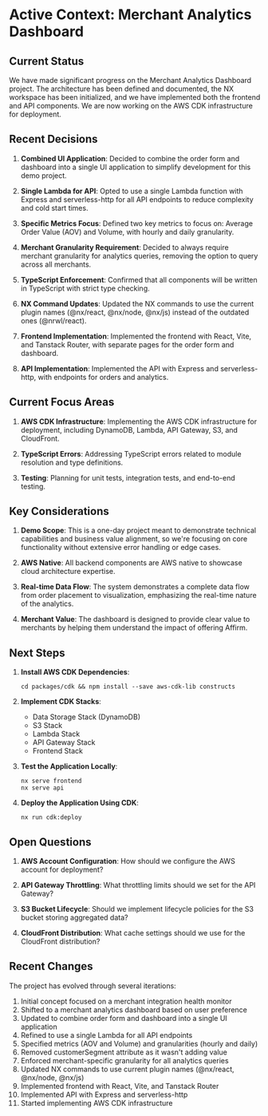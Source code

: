 # Active Context: Merchant Analytics Dashboard

## Current Status

We have made significant progress on the Merchant Analytics Dashboard project. The architecture has been defined and documented, the NX workspace has been initialized, and we have implemented both the frontend and API components. We are now working on the AWS CDK infrastructure for deployment.

## Recent Decisions

1. **Combined UI Application**: Decided to combine the order form and dashboard into a single UI application to simplify development for this demo project.

2. **Single Lambda for API**: Opted to use a single Lambda function with Express and serverless-http for all API endpoints to reduce complexity and cold start times.

3. **Specific Metrics Focus**: Defined two key metrics to focus on: Average Order Value (AOV) and Volume, with hourly and daily granularity.

4. **Merchant Granularity Requirement**: Decided to always require merchant granularity for analytics queries, removing the option to query across all merchants.

5. **TypeScript Enforcement**: Confirmed that all components will be written in TypeScript with strict type checking.

6. **NX Command Updates**: Updated the NX commands to use the current plugin names (@nx/react, @nx/node, @nx/js) instead of the outdated ones (@nrwl/react).

7. **Frontend Implementation**: Implemented the frontend with React, Vite, and Tanstack Router, with separate pages for the order form and dashboard.

8. **API Implementation**: Implemented the API with Express and serverless-http, with endpoints for orders and analytics.

## Current Focus Areas

1. **AWS CDK Infrastructure**: Implementing the AWS CDK infrastructure for deployment, including DynamoDB, Lambda, API Gateway, S3, and CloudFront.

2. **TypeScript Errors**: Addressing TypeScript errors related to module resolution and type definitions.

3. **Testing**: Planning for unit tests, integration tests, and end-to-end testing.

## Key Considerations

1. **Demo Scope**: This is a one-day project meant to demonstrate technical capabilities and business value alignment, so we're focusing on core functionality without extensive error handling or edge cases.

2. **AWS Native**: All backend components are AWS native to showcase cloud architecture expertise.

3. **Real-time Data Flow**: The system demonstrates a complete data flow from order placement to visualization, emphasizing the real-time nature of the analytics.

4. **Merchant Value**: The dashboard is designed to provide clear value to merchants by helping them understand the impact of offering Affirm.

## Next Steps

1. **Install AWS CDK Dependencies**:
   ```
   cd packages/cdk && npm install --save aws-cdk-lib constructs
   ```

2. **Implement CDK Stacks**:
   - Data Storage Stack (DynamoDB)
   - S3 Stack
   - Lambda Stack
   - API Gateway Stack
   - Frontend Stack

3. **Test the Application Locally**:
   ```
   nx serve frontend
   nx serve api
   ```

4. **Deploy the Application Using CDK**:
   ```
   nx run cdk:deploy
   ```

## Open Questions

1. **AWS Account Configuration**: How should we configure the AWS account for deployment?

2. **API Gateway Throttling**: What throttling limits should we set for the API Gateway?

3. **S3 Bucket Lifecycle**: Should we implement lifecycle policies for the S3 bucket storing aggregated data?

4. **CloudFront Distribution**: What cache settings should we use for the CloudFront distribution?

## Recent Changes

The project has evolved through several iterations:

1. Initial concept focused on a merchant integration health monitor
2. Shifted to a merchant analytics dashboard based on user preference
3. Updated to combine order form and dashboard into a single UI application
4. Refined to use a single Lambda for all API endpoints
5. Specified metrics (AOV and Volume) and granularities (hourly and daily)
6. Removed customerSegment attribute as it wasn't adding value
7. Enforced merchant-specific granularity for all analytics queries
8. Updated NX commands to use current plugin names (@nx/react, @nx/node, @nx/js)
9. Implemented frontend with React, Vite, and Tanstack Router
10. Implemented API with Express and serverless-http
11. Started implementing AWS CDK infrastructure